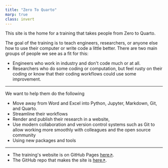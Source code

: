 ```yaml
---
title: "Zero To Quarto"
marp: true
class: invert
---
```


This site is the home for a training that takes people from Zero to Quarto.

The goal of the training is to teach engineers, researchers, or anyone else
how to use their computer or write code a little better. There are two main
groups of people we see as a fit for this:

- Engineers who work in industry and don't code much or at all.
- Researchers who do some coding or computation, but feel rusty on their
  coding or know that their coding workflows could use some improvement.

---

We want to help them do the following

- Move away from Word and Excel into Python, Jupyter,
  Markdown, Git, and Quarto.
- Streamline their workflows
- Render and publish their research in a website,
- Use modern collaboration and version control systems such as Git
  to allow working more smoothly with colleagues and the open source community
- Using new packages and tools

---

- The training's website is on GitHub Pages [here↗](https://gsmithapps.github.io/zero-to-quarto-site/).
- The GitHub repo that makes the site is [here↗](https://github.com/GSmithApps/zero-to-quarto-site).
